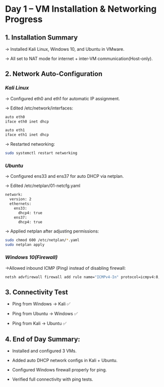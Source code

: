 # **Day 1 – VM Installation & Networking Progress**

## 1. Installation Summary

-> Installed Kali Linux, Windows 10, and Ubuntu in VMware.

-> All set to NAT mode for internet + inter-VM communication(Host-only).


## 2. Network Auto-Configuration

### *Kali Linux*

-> Configured eth0 and eth1 for automatic IP assignment.

-> Edited /etc/network/interfaces:

```bash 
auto eth0
iface eth0 inet dhcp

auto eth1
iface eth1 inet dhcp
```
-> Restarted networking:

```bash
sudo systemctl restart networking
```

### *Ubuntu*

-> Configured ens33 and ens37 for auto DHCP via netplan.

-> Edited /etc/netplan/01-netcfg.yaml

```bash
network:
  version: 2
  ethernets:
    ens33:
      dhcp4: true
    ens37:
      dhcp4: true
```
-> Applied netplan after adjusting permissions:

```bash
sudo chmod 600 /etc/netplan/*.yaml
sudo netplan apply
```

### *Windows 10(Firewall)*

->Allowed inbound ICMP (Ping) instead of disabling firewall:

```bash
netsh advfirewall firewall add rule name="ICMPv4-In" protocol=icmpv4:8,any dir=in action=allow
```

## 3. Connectivity Test

- Ping from Windows → Kali ✅

- Ping from Ubuntu → Windows ✅

- Ping from Kali → Ubuntu ✅


## 4. End of Day Summary:

- Installed and configured 3 VMs.

- Added auto DHCP network configs in Kali + Ubuntu.

- Configured Windows firewall properly for ping.

- Verified full connectivity with ping tests.
